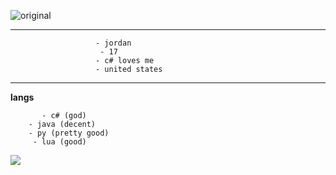 ![original](https://user-images.githubusercontent.com/85027228/159168807-502a407d-aecb-45c3-a40e-816f88283a6a.gif)

----------------
                       - jordan
                        - 17
                       - c# loves me
                       - united states
-------------------------------------            

__langs__

           - c# (god)
        - java (decent)
        - py (pretty good)
         - lua (good)

<img src="https://github-readme-stats.vercel.app/api?username=astraphobic&&show_icons=true&title_color=ffffff&icon_color=bb2acf&text_color=daf7dc&bg_color=191919">
